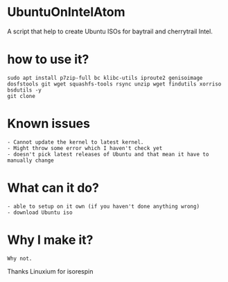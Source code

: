 # UbuntuOnIntelAtom
 A script that help to create Ubuntu ISOs for baytrail and cherrytrail Intel.

# how to use it?
    sudo apt install p7zip-full bc klibc-utils iproute2 genisoimage dosfstools git wget squashfs-tools rsync unzip wget findutils xorriso bsdutils -y
    git clone 
    

# Known issues
    - Cannot update the kernel to latest kernel.
    - Might throw some error which I haven't check yet
    - doesn't pick latest releases of Ubuntu and that mean it have to manually change
    
# What can it do?
    - able to setup on it own (if you haven't done anything wrong)
    - download Ubuntu iso
    
# Why I make it?
    Why not.
    
Thanks Linuxium for isorespin
